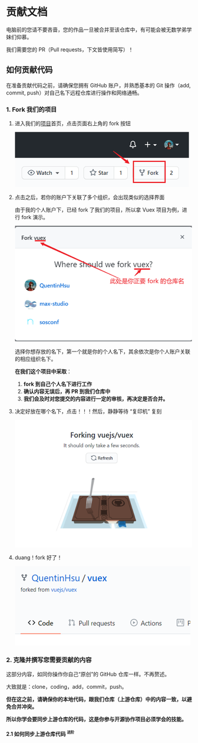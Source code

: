 # 贡献文档

电脑前的您请不要吝啬，您的作品一旦被合并至该仓库中，有可能会被无数学弟学妹们仰慕。

我们需要您的 PR（Pull requests，下文皆使用简写）！

## 如何贡献代码

在准备贡献代码之前，请确保您拥有 GitHub 账户，并熟悉基本的 Git 操作（add, commit, push）对自己名下远程仓库进行操作和网络通畅。

### 1. Fork 我们的项目

1. 进入我们的[项目](https://github.com/max-studio/CMT_CS_Learning)首页，点击页面右上角的 fork 按钮

    ![picture 2](images/%E8%B4%A1%E7%8C%AE%E6%96%87%E6%A1%A3202010120739.png)

2. 点击之后，若你的账户下关联了多个组织，会出现类似的选择界面

    由于我的个人账户下，已经 fork 了我们的项目，所以拿 Vuex 项目为例，进行 fork 演示。

    ![picture 4](images/%E8%B4%A1%E7%8C%AE%E6%96%87%E6%A1%A3202010120756.png)

    选择你想存放的名下，第一个就是你的个人名下，其余依次是你个人账户关联的相应组织名下。

    **在我们这个项目中采取**：
      1. **fork 到自己个人名下进行工作**
      2. **确认内容无误后，再 PR 到我们仓库中**
      3. **我们会及时对您提交的内容进行一定的审核，再决定是否合并。**

3. 决定好放在哪个名下，点击！！！然后，静静等待 “复印机” 复刻

    ![picture 5](images/%E8%B4%A1%E7%8C%AE%E6%96%87%E6%A1%A3202010120811.png)

4. duang！fork 好了！

    ![picture 6](images/%E8%B4%A1%E7%8C%AE%E6%96%87%E6%A1%A3202010120814.png)

### 2. 克隆并撰写您需要贡献的内容

这部分内容，如同你操作你自己“原创”的 GitHub 仓库一样。不再赘述。

大致就是：clone，coding，add，commit，push。

**但在这之前，请确保你的本地代码，跟我们仓库（上游仓库）中的内容一致，以避免合并冲突。**

**所以你学会要同步上游仓库的代码，这是你参与开源协作项目必须学会的技能。**

#### 2.1 如何同步上游仓库代码 <sup>`进阶`</sup>
